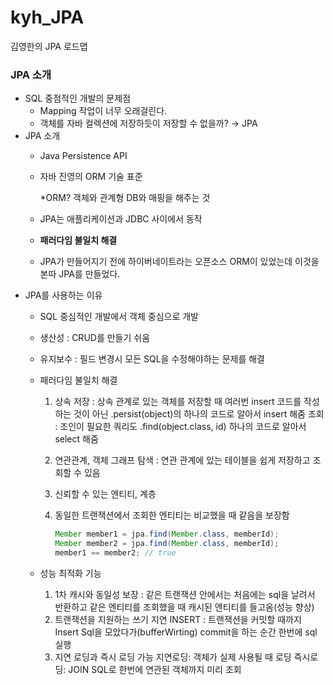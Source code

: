 # kyh_JPA
김영한의 JPA 로드맵 

### JPA 소개

- SQL 중점적인 개발의 문제점
    - Mapping 작업이 너무 오래걸린다.
    - 객체를 자바 컬렉션에 저장하듯이 저장할 수 없을까? → JPA
- JPA 소개
    - Java Persistence API
    - 자바 진영의 ORM 기술 표준
        
        *ORM? 객체와 관계형 DB와 매핑을 해주는 것
        
    - JPA는 애플리케이션과 JDBC 사이에서 동작
    - **패러다임 불일치 해결**
    - JPA가 만들어지기 전에 하이버네이트라는 오픈소스 ORM이 있었는데 이것을 본따 JPA를 만들었다.
- JPA를 사용하는 이유
    - SQL 중심적인 개발에서 객체 중심으로 개발
    - 생산성 : CRUD를 만들기 쉬움
    - 유지보수 : 필드 변경시 모든 SQL을 수정해야하는 문제를 해결
    - 패러다임 불일치 해결
        1. 상속
        저장 : 상속 관계로 있는 객체를 저장할 때 여러번 insert 코드를 작성하는 것이 아닌 .persist(object)의 하나의 코드로 알아서 insert 해줌
        조회 : 조인이 필요한 쿼리도 .find(object.class, id) 하나의 코드로 알아서 select 해줌
        2. 연관관계, 객체 그래프 탐색 : 연관 관계에 있는 테이블을 쉽게 저장하고 조회할 수 있음
        3. 신뢰할 수 있는 엔티티, 계층
        4. 동일한 트랜잭션에서 조회한 엔티티는 비교했을 때 같음을 보장함
            
            ```java
            Member member1 = jpa.find(Member.class, memberId);
            Member member2 = jpa.find(Member.class, memberId);
            member1 == member2; // true
            ```
            
    - 성능 최적화 기능
        1. 1차 캐시와 동일성 보장 : 같은 트랜잭션 안에서는 처음에는 sql을 날려서 반환하고 같은 엔티티를 조회했을 때 캐시된 엔티티를 들고옴(성능 향상)
        2. 트랜잭션을 지원하는 쓰기 지연
        INSERT : 트랜잭션을 커밋할 때까지 Insert Sql을 모았다가(bufferWirting) commit을 하는 순간 한번에 sql 실행
        3. 지연 로딩과 즉시 로딩 가능
        지연로딩: 객체가 실제 사용될 때 로딩
        즉시로딩: JOIN SQL로 한번에 연관된 객체까지 미리 조회
